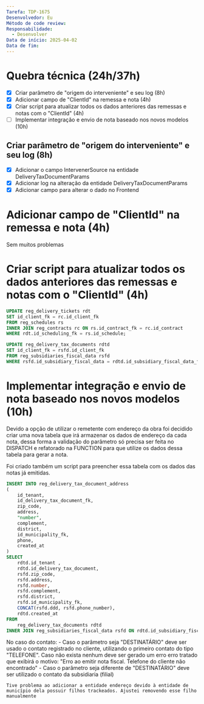 ```yaml
---
Tarefa: TDP-1675
Desenvolvedor: Eu
Método de code review: 
Responsabilidade:
  - Desenvolver
Data de início: 2025-04-02
Data de fim:
---
```

# Quebra técnica (24h/37h)

- [x] Criar parâmetro de "origem do interveniente" e seu log (8h)
- [x] Adicionar campo de "ClientId" na remessa e nota (4h)
- [x] Criar script para atualizar todos os dados anteriores das remessas e notas com o "ClientId" (4h)
- [ ] Implementar integração e envio de nota baseado nos novos modelos (10h)

## Criar parâmetro de "origem do interveniente" e seu log (8h)

- [x] Adicionar o campo IntervenerSource na entidade DeliveryTaxDocumentParams
- [x] Adicionar log na alteração da entidade DeliveryTaxDocumentParams
- [x] Adicionar campo para alterar o dado no Frontend

# Adicionar campo de "ClientId" na remessa e nota (4h)

Sem muitos problemas

# Criar script para atualizar todos os dados anteriores das remessas e notas com o "ClientId" (4h)

```sql
UPDATE reg_delivery_tickets rdt
SET id_client_fk = rc.id_client_fk
FROM reg_schedules rs
INNER JOIN reg_contracts rc ON rs.id_contract_fk = rc.id_contract
WHERE rdt.id_scheduling_fk = rs.id_schedule;

UPDATE reg_delivery_tax_documents rdtd
SET id_client_fk = rsfd.id_client_fk
FROM reg_subsidiaries_fiscal_data rsfd 
WHERE rsfd.id_subsidiary_fiscal_data = rdtd.id_subsidiary_fiscal_data_fk;
```

# Implementar integração e envio de nota baseado nos novos modelos (10h)

Devido a opção de utilizar o remetente com endereço da obra foi decidido criar uma nova tabela que irá armazenar os dados de endereço da cada nota, dessa forma a validação do parâmetro só precisa ser feita no DISPATCH e refatorado na FUNCTION para que utilize os dados dessa tabela para gerar a nota.

Foi criado também um script para preencher essa tabela com os dados das notas já emitidas.

```sql
INSERT INTO reg_delivery_tax_document_address 
(
    id_tenant,
    id_delivery_tax_document_fk,
    zip_code,
    address,
    "number",
    complement,
    district,
    id_municipality_fk,
    phone,
    created_at
)
SELECT 
    rdtd.id_tenant ,
    rdtd.id_delivery_tax_document,
    rsfd.zip_code,
    rsfd.address, 
    rsfd.number,
    rsfd.complement,
    rsfd.district,
    rsfd.id_municipality_fk,
    CONCAT(rsfd.ddd, rsfd.phone_number),
    rdtd.created_at
FROM 
    reg_delivery_tax_documents rdtd
INNER JOIN reg_subsidiaries_fiscal_data rsfd ON rdtd.id_subsidiary_fiscal_data_fk = rsfd.id_subsidiary_fiscal_data;
```

No caso do contato:
	- Caso o parâmetro seja "DESTINATÁRIO" deve ser usado o contato registrado no cliente, utilizando o primeiro contato do tipo "TELEFONE". Caso não exista nenhum deve ser gerado um erro erro tratado que exibirá o motivo: "Erro ao emitir nota fiscal. Telefone do cliente não encontrado"
	- Caso o parâmetro seja diferente de "DESTINATÁRIO" deve ser utilizado o contato da subsidiaria (filial)

```ad-failure
Tive problema ao adicionar a entidade endereço devido à entidade de município dela possuir filhos trackeados. Ajustei removendo esse filho manualmente
```

